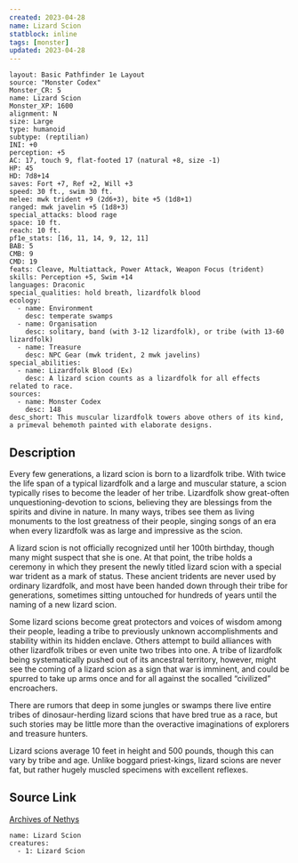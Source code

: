 ```yaml
---
created: 2023-04-28
name: Lizard Scion
statblock: inline
tags: [monster]
updated: 2023-04-28
---
```

```statblock
layout: Basic Pathfinder 1e Layout
source: "Monster Codex"
Monster_CR: 5
name: Lizard Scion
Monster_XP: 1600
alignment: N
size: Large
type: humanoid
subtype: (reptilian)
INI: +0
perception: +5
AC: 17, touch 9, flat-footed 17 (natural +8, size -1)
HP: 45
HD: 7d8+14
saves: Fort +7, Ref +2, Will +3
speed: 30 ft., swim 30 ft.
melee: mwk trident +9 (2d6+3), bite +5 (1d8+1)
ranged: mwk javelin +5 (1d8+3)
special_attacks: blood rage
space: 10 ft.
reach: 10 ft.
pf1e_stats: [16, 11, 14, 9, 12, 11]
BAB: 5
CMB: 9
CMD: 19
feats: Cleave, Multiattack, Power Attack, Weapon Focus (trident)
skills: Perception +5, Swim +14
languages: Draconic
special_qualities: hold breath, lizardfolk blood
ecology:
  - name: Environment
    desc: temperate swamps
  - name: Organisation
    desc: solitary, band (with 3-12 lizardfolk), or tribe (with 13-60 lizardfolk)
  - name: Treasure
    desc: NPC Gear (mwk trident, 2 mwk javelins)
special_abilities:
  - name: Lizardfolk Blood (Ex)
    desc: A lizard scion counts as a lizardfolk for all effects related to race.
sources:
  - name: Monster Codex
    desc: 148
desc_short: This muscular lizardfolk towers above others of its kind, a primeval behemoth painted with elaborate designs.
```
## Description
Every few generations, a lizard scion is born to a lizardfolk tribe. With twice the life span of a typical lizardfolk and a large and muscular stature, a scion typically rises to become the leader of her tribe. Lizardfolk show great-often unquestioning-devotion to scions, believing they are blessings from the spirits and divine in nature. In many ways, tribes see them as living monuments to the lost greatness of their people, singing songs of an era when every lizardfolk was as large and impressive as the scion.

A lizard scion is not officially recognized until her 100th birthday, though many might suspect that she is one. At that point, the tribe holds a ceremony in which they present the newly titled lizard scion with a special war trident as a mark of status. These ancient tridents are never used by ordinary lizardfolk, and most have been handed down through their tribe for generations, sometimes sitting untouched for hundreds of years until the naming of a new lizard scion.

Some lizard scions become great protectors and voices of wisdom among their people, leading a tribe to previously unknown accomplishments and stability within its hidden enclave. Others attempt to build alliances with other lizardfolk tribes or even unite two tribes into one. A tribe of lizardfolk being systematically pushed out of its ancestral territory, however, might see the coming of a lizard scion as a sign that war is imminent, and could be spurred to take up arms once and for all against the socalled “civilized” encroachers.

There are rumors that deep in some jungles or swamps there live entire tribes of dinosaur-herding lizard scions that have bred true as a race, but such stories may be little more than the overactive imaginations of explorers and treasure hunters.

Lizard scions average 10 feet in height and 500 pounds, though this can vary by tribe and age. Unlike boggard priest-kings, lizard scions are never fat, but rather hugely muscled specimens with excellent reflexes.
## Source Link
[Archives of Nethys](https://aonprd.com/MonsterDisplay.aspx?ItemName=Lizard%20Scion)
```encounter-table
name: Lizard Scion
creatures:
  - 1: Lizard Scion
```
